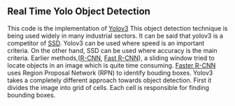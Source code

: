 ## Real Time Yolo Object Detection
This code is the implementation of [Yolov3](https://arxiv.org/abs/1804.02767) This object detection technique is being used widely in many industrial sectors. It can be said that yolov3 is a competitor of [SSD](https://arxiv.org/abs/1512.02325). Yolov3 can be used where speed is an important criteria. On the other hand, SSD can be used where accuracy is the main criteria. Earlier methods,([R-CNN](https://arxiv.org/abs/1311.2524), [Fast R-CNN](https://arxiv.org/abs/1504.08083)), a sliding window tried to locate objects in an image which is quite time consuming. [Faster R-CNN](https://arxiv.org/abs/1506.01497) uses Region Proposal Network (RPN) to identify bouding boxes. Yolov3 takes a completely different approach towards object detection. First it divides the image into grid of cells. Each cell is responsible for finding bounding boxes.
